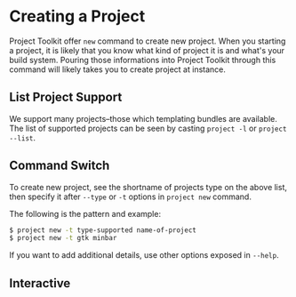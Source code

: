 Creating a Project
==================

Project Toolkit offer `new` command to create new project. When you starting
a project, it is likely that you know what kind of project it is and what's your
build system. Pouring those informations into Project Toolkit through
this command will likely takes you to create project at instance.

List Project Support
--------------------
We support many projects–those which templating bundles are available. The list
of supported projects can be seen by casting `project -l` or `project --list`.

Command Switch
--------------
To create new project, see the shortname of projects type on the above list,
then specify it after `--type` or `-t` options in `project new` command.

The following is the pattern and example:
```sh
$ project new -t type-supported name-of-project
$ project new -t gtk minbar
```

If you want to add additional details, use other options exposed in `--help`.

Interactive
-----------
<!-- Reference: git add -p, pgp key generator -->
